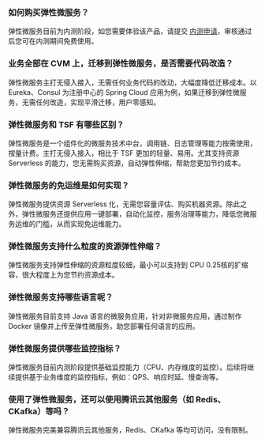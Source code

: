 ### 如何购买弹性微服务？

弹性微服务目前为内测阶段，如您需要体验该产品，请提交 [内测申请]()，审核通过后您可在内测期间免费使用。

### 业务全部在 CVM 上，迁移到弹性微服务，是否需要代码改造？

弹性微服务主打无侵入接入，无需任何业务代码的改动，大幅度降低迁移成本。以 Eureka、Consul 为注册中心的 Spring Cloud 应用为例，如果迁移到弹性微服务，无需任何改造，实现平滑迁移，用户零感知。

### 弹性微服务和 TSF 有哪些区别？

弹性微服务是一个组件化的微服务技术中台，调用链、日志管理等能力按需使用，按量计费。主打无侵入接入，相比于 TSF 更加的轻量、易用。尤其支持资源 Serverless 的能力，您无需购买资源，自动弹性伸缩，帮助您更加节约成本。

### 弹性微服务的免运维是如何实现？

弹性微服务提供资源 Serverless 化，无需您容量评估、购买机器资源。除此之外，弹性微服务还提供应用一键部署，自动化监控，服务治理等能力，降低您微服务运维的门槛，从而实现免运维能力。

### 弹性微服务支持什么粒度的资源弹性伸缩？

弹性微服务支持弹性伸缩的资源粒度较细，最小可以支持到 CPU 0.25核的扩缩容，很大程度上为您节约资源成本。

### 弹性微服务支持哪些语言呢？

弹性微服务目前支持 Java 语言的微服务应用，针对非微服务应用，通过制作 Docker 镜像并上传至弹性微服务，助您部署任何语言的应用。

### 弹性微服务提供哪些监控指标？

弹性微服务目前内测阶段提供基础监控能力（CPU、内存维度的监控）。后续将继续提供基于业务维度的监控指标，例如：QPS、响应时延、慢查询等。

### 使用了弹性微服务，还可以使用腾讯云其他服务（如 Redis、CKafka）等吗？

弹性微服务完美兼容腾讯云其他服务，Redis、CKafka 等均可访问，没有限制。